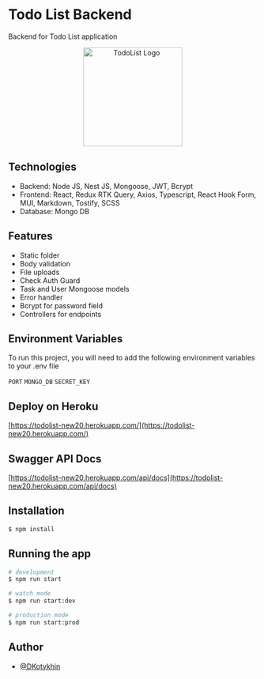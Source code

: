 # Todo List Backend

Backend for Todo List application

<p align="center">
  <a href="https://todolist-new20.herokuapp.com" target="blank"><img src="https://i.ibb.co/0XZYszD/icons8-microsoft-to-do-app-240.png" width="200" alt="TodoList Logo" /></a>
</p>

## Technologies

-   Backend: Node JS, Nest JS, Mongoose, JWT, Bcrypt
-   Frontend: React, Redux RTK Query, Axios, Typescript, React Hook Form, MUI, Markdown, Tostify, SCSS
-   Database: Mongo DB

## Features

-   Static folder
-   Body validation
-   File uploads
-   Check Auth Guard
-   Task and User Mongoose models
-   Error handler
-   Bcrypt for password field
-   Controllers for endpoints


## Environment Variables

To run this project, you will need to add the following environment variables to your .env file

`PORT`
`MONGO_DB` 
`SECRET_KEY`


## Deploy on Heroku



  [https://todolist-new20.herokuapp.com/](https://todolist-new20.herokuapp.com/)

## Swagger API Docs

[https://todolist-new20.herokuapp.com/api/docs](https://todolist-new20.herokuapp.com/api/docs)

## Installation

```bash
$ npm install
```

## Running the app

```bash
# development
$ npm run start

# watch mode
$ npm run start:dev

# production mode
$ npm run start:prod
```

## Author

- [@DKotykhin](https://github.com/DKotykhin)
